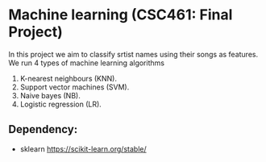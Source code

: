# Machine learning (CSC461: Final Project)

In this project we aim to classify srtist names using their songs as features. We run 4 types of machine learning algorithms 
1. K-nearest neighbours (KNN).
3. Support vector machines (SVM).
4. Naive bayes (NB).
5. Logistic regression (LR).


## Dependency:
 - sklearn https://scikit-learn.org/stable/
 

